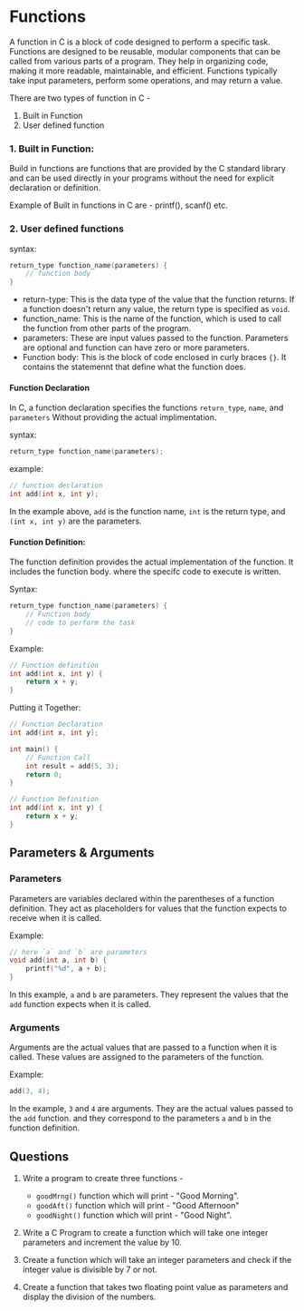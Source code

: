 # Functions
A function in C is a block of code designed to perform a specific task. Functions are designed to be reusable, modular components that can be called from various parts of a program. They help in organizing code, making it more readable, maintainable, and efficient. Functions typically take input parameters, perform some operations, and may return a value.

There are two types of function in C - 
1. Built in Function
2. User defined function

### 1. Built in Function: 
Build in functions are functions that are provided by the C standard library and can be used directly in your programs without the need for explicit declaration or definition. 

Example of Built in functions in C are - printf(), scanf() etc. 

### 2. User defined functions 

syntax: 

```c
return_type function_name(parameters) {
    // function body
} 
```

 - return-type: This is the data type of the value that the function returns. If a function doesn't return any value, the return type is specified as `void`. 
 - function_name: This is the name of the function, which is used to call the function from other parts of the program. 
 - parameters: These are input values passed to the function. Parameters are optional and function can have zero or more parameters. 
 - Function body: This is the block of code enclosed in curly braces `{}`. It contains the statemennt that define what the function does. 


#### Function Declaration
In C, a function declaration specifies the functions `return_type`, `name`, and `parameters` Without providing the actual implimentation. 

syntax: 
```c
return_type function_name(parameters);
```

example: 
```c
// function declaration
int add(int x, int y);
```
In the example above, `add` is the function name, `int` is the return type, and `(int x, int y)` are the parameters. 

#### Function Definition: 
The function definition provides the actual implementation of the function. It includes the function body. where the specifc code to execute is written. 

Syntax: 
```c
return_type function_name(parameters) {
    // Function body
    // code to perform the task
}
```

Example: 
```c
// Function definition
int add(int x, int y) {
    return x + y;
}
```

Putting it Together: 
```c
// Function Declaration
int add(int x, int y);

int main() {
    // Function Call
    int result = add(5, 3);
    return 0;
}

// Function Definition
int add(int x, int y) {
    return x + y;
}
```

## Parameters & Arguments 

### Parameters 
Parameters are variables declared within the parentheses of a function definition. They act as placeholders for values that the function expects to receive when it is called. 

Example: 
```c
// here `a` and `b` are parameters
void add(int a, int b) {
    printf("%d", a + b);
}
```
In this example, `a` and `b` are parameters. They represent the values that the `add` function expects when it is called.

### Arguments
Arguments are the actual values that are passed to a function when it is called. These values are assigned to the parameters of the function. 

Example: 
```c
add(3, 4);
```
In the example, `3` and `4` are arguments. They are the actual values passed to the `add` function. and they correspond to the parameters `a` and `b` in the function definition.


## Questions

1. Write a program to create three functions - 
   - `goodMrng()` function which will print - "Good Morning".
   - `goodAft()` function which will print - "Good Afternoon"
   - `goodNight()` function which will print - "Good Night".

2. Write a C Program to create a function which will take one integer parameters and increment the value by 10. 

3. Create a function which will take an integer parameters and check if the integer value is divisible by 7 or not. 

4. Create a function that takes two floating point value as parameters and display the division of the numbers. 